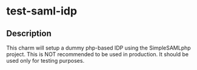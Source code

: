 # test-saml-idp

## Description

This charm will setup a dummy php-based IDP using the SimpleSAMLphp project.
This is NOT recommended to be used in production. It should be  used only
for testing purposes.
